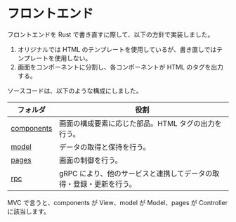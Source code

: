 # フロントエンド

フロントエンドを Rust で書き直すに際して、以下の方針で実装しました。

1. オリジナルでは HTML のテンプレートを使用しているが、書き直しではテンプレートを使用しない。
2. 画面をコンポーネントに分割し、各コンポーネントが HTML のタグを出力する。

ソースコードは、以下のような構成にしました。

| フォルダ                                    | 役割                                                                |
| ------------------------------------------- | ------------------------------------------------------------------- |
| [components](/src/frontend/src/components/) | 画面の構成要素に応じた部品。HTML タグの出力を行う。                 |
| [model](/src/frontend/src/model/)           | データの取得と保持を行う。                                          |
| [pages](/src/frontend/src/pages/)           | 画面の制御を行う。                                                  |
| [rpc](/src/frontend/src/rpc/)               | gRPC により、他のサービスと連携してデータの取得・登録・更新を行う。 |

MVC で言うと、components が View、model が Model、pages が Controller に該当します。
